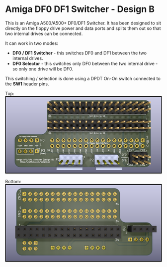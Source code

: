 # Amiga DF0 DF1 Switcher - Design B

This is an Amiga A500/A500+ DF0/DF1 Switcher. It has been designed to sit directly on the floppy drive power and data ports and splits them out so that two internal drives can be connected.

It can work in two modes:

* **DF0 / DF1 Switcher** - this switches DF0 and DF1 between the two internal drives. 
* **DF0 Selector** - this switches only DF0 between the two internal drive - so only one drive will be DF0.

This switching / selection is done using a DPDT On-On switch connected to the **SW1** header pins.

Top:
![Top](https://github.com/solarmon/PCB-Projects/blob/master/Amiga%20DF0%20DF1%20Switcher%20-%20Design%20B/Amiga%20DF0%20DF1%20Switcher%20-%20Design%20B%20-%20Top.png)

Bottom:
![Bottom](https://github.com/solarmon/PCB-Projects/blob/master/Amiga%20DF0%20DF1%20Switcher%20-%20Design%20B/Amiga%20DF0%20DF1%20Switcher%20-%20Design%20B%20-%20Bottom.png)
